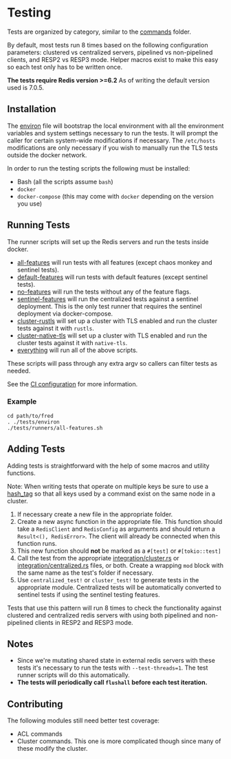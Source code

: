 # Testing

Tests are organized by category, similar to the [commands](../src/commands) folder.

By default, most tests run 8 times based on the following configuration parameters: clustered vs centralized servers, pipelined vs non-pipelined clients, and RESP2 vs RESP3 mode. Helper macros exist to make this easy so each test only has to be written once.

**The tests require Redis version >=6.2** As of writing the default version used is 7.0.5.

## Installation

The [environ](environ) file will bootstrap the local environment with all the environment variables and system settings necessary to run the tests. It will prompt the caller for certain system-wide modifications if necessary. The `/etc/hosts` modifications are only necessary if you wish to manually run the TLS tests outside the docker network.

In order to run the testing scripts the following must be installed:

* Bash (all the scripts assume `bash`)
* `docker`
* `docker-compose` (this may come with `docker` depending on the version you use)

## Running Tests

The runner scripts will set up the Redis servers and run the tests inside docker. 

* [all-features](runners/all-features.sh) will run tests with all features (except chaos monkey and sentinel tests).
* [default-features](runners/default-features.sh) will run tests with default features (except sentinel tests).
* [no-features](runners/no-features.sh) will run the tests without any of the feature flags.
* [sentinel-features](runners/sentinel-features.sh) will run the centralized tests against a sentinel deployment. This is the only test runner that requires the sentinel deployment via docker-compose.
* [cluster-rustls](runners/cluster-rustls.sh) will set up a cluster with TLS enabled and run the cluster tests against it with `rustls`.
* [cluster-native-tls](runners/cluster-native-tls.sh) will set up a cluster with TLS enabled and run the cluster tests against it with `native-tls`.
* [everything](runners/everything.sh) will run all of the above scripts. 

These scripts will pass through any extra argv so callers can filter tests as needed.

See the [CI configuration](../.circleci/config.yml) for more information.

### Example

```
cd path/to/fred
. ./tests/environ
./tests/runners/all-features.sh
```

## Adding Tests

Adding tests is straightforward with the help of some macros and utility functions.

Note: When writing tests that operate on multiple keys be sure to use a [hash_tag](https://redis.io/topics/cluster-spec#keys-hash-tags) so that all keys used by a command exist on the same node in a cluster. 

1. If necessary create a new file in the appropriate folder.
2. Create a new async function in the appropriate file. This function should take a `RedisClient` and `RedisConfig` as arguments and should return a `Result<(), RedisError>`. The client will already be connected when this function runs.
3. This new function should **not** be marked as a `#[test]` or `#[tokio::test]`
4. Call the test from the appropriate [integration/cluster.rs](integration/cluster.rs) or [integration/centralized.rs](integration/centralized.rs) files, or both. Create a wrapping `mod` block with the same name as the test's folder if necessary.
5. Use `centralized_test!` or `cluster_test!` to generate tests in the appropriate module. Centralized tests will be automatically converted to sentinel tests if using the sentinel testing features.

Tests that use this pattern will run 8 times to check the functionality against clustered and centralized redis servers with using both pipelined and non-pipelined clients in RESP2 and RESP3 mode.

## Notes

* Since we're mutating shared state in external redis servers with these tests it's necessary to run the tests with `--test-threads=1`. The test runner scripts will do this automatically.
* **The tests will periodically call `flushall` before each test iteration.**

## Contributing

The following modules still need better test coverage:

* ACL commands
* Cluster commands. This one is more complicated though since many of these modify the cluster.
